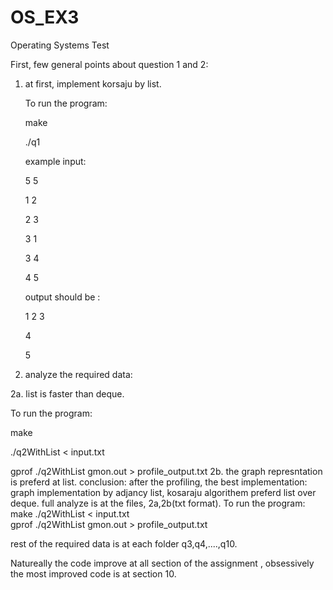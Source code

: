 # OS_EX3
Operating Systems Test

First, few general points about question 1 and 2:

1.  at first, implement korsaju by list.
   
    To run the program:
    
    make

    ./q1


    example input:

    5 5

    1 2

    2 3

    3 1

    3 4

    4 5

    output should be :

    1 2 3 

    4 

    5 

3. analyze the required data: 

2a. list is faster than deque.

   To run the program:
   
   make
   
   ./q2WithList < input.txt  
   
   gprof ./q2WithList gmon.out > profile_output.txt
2b. the graph represntation is preferd at list.
conclusion: after the profiling, the best implementation: graph implementation by adjancy list, kosaraju algorithem preferd list over deque.
full analyze is at the files, 2a,2b(txt format).
To run the program:
   make
   ./q2WithList < input.txt  
   gprof ./q2WithList gmon.out > profile_output.txt

rest of the required data is at each folder q3,q4,....,q10.

Natureally the code improve at all section of the assignment , obsessively the most improved code is at section 10.
